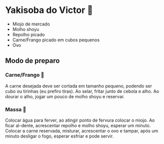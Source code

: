 # Yakisoba do Victor :ramen:

- Miojo de mercado
- Molho shoyu
- Repolho picado
- Carne/Frango picado em cubos pequenos
- Ovo



## Modo de preparo

### Carne/Frango :meat_on_bone:

A carne desejada deve ser cortada em tamanho pequeno, podendo ser cubo ou tirinhas (eu prefiro tiras). Ao selar, fritar junto de cebola e alho. Ao dourar o alho, jogar um pouco de molho shoyu e reservar.

### Massa :ramen:

Colocar água para ferver, ao atingir ponto de fervura colocar o miojo. Ao ficar al-dente, acrescentar repolho e molho shoyu, esperar um minuto. Colocar a carne reservada, misturar, acrescentar o ovo e tampar, após um minuto desligar o fogo, esperar esfriar e pode servir.